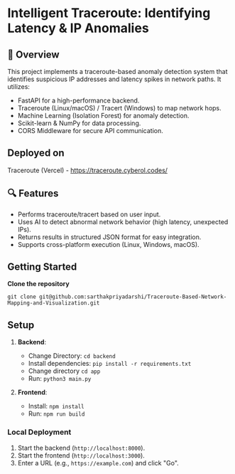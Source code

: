 # Intelligent Traceroute: Identifying Latency & IP Anomalies


## 📌 Overview
This project implements a traceroute-based anomaly detection system that identifies suspicious IP addresses and latency spikes in network paths. It utilizes:

- FastAPI for a high-performance backend.
- Traceroute (Linux/macOS) / Tracert (Windows) to map network hops.
- Machine Learning (Isolation Forest) for anomaly detection.
- Scikit-learn & NumPy for data processing.
- CORS Middleware for secure API communication.

## Deployed on
Traceroute (Vercel) - https://traceroute.cyberol.codes/

## 🔍 Features
- Performs traceroute/tracert based on user input.
- Uses AI to detect abnormal network behavior (high latency, unexpected IPs).
- Returns results in structured JSON format for easy integration.
- Supports cross-platform execution (Linux, Windows, macOS).

## Getting Started

**Clone the repository**
```shell
git clone git@github.com:sarthakpriyadarshi/Traceroute-Based-Network-Mapping-and-Visualization.git
```

## Setup
1. **Backend**:
   - Change Directory: `cd backend`
   - Install dependencies: `pip install -r requirements.txt`
   - Change directory `cd app`
   - Run: `python3 main.py`

2. **Frontend**:
   - Install: `npm install`
   - Run: `npm run build`


### Local Deployment

1. Start the backend (`http://localhost:8000`).
2. Start the frontend (`http://localhost:3000`).
3. Enter a URL (e.g., `https://example.com`) and click "Go".

